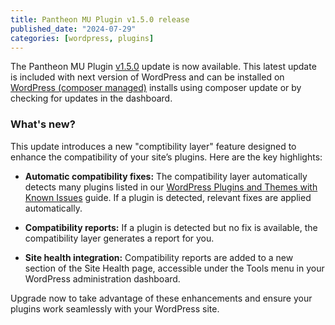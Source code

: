 ```yaml
---
title: Pantheon MU Plugin v1.5.0 release 
published_date: "2024-07-29"
categories: [wordpress, plugins]
---
```


The Pantheon MU Plugin [v1.5.0](https://github.com/pantheon-systems/pantheon-mu-plugin/releases) update is now available. This latest update is included with next version of WordPress and can be installed on [WordPress (composer managed)](https://docs.pantheon.io/guides/wordpress-composer) installs using composer update or by checking for updates in the dashboard.

### What's new?

This update introduces a new "comptibility layer" feature designed to enhance the compatibility of your site’s plugins. Here are the key highlights:

* **Automatic compatibility fixes:** The compatibility layer automatically detects many plugins listed in our [WordPress Plugins and Themes with Known Issues](https://docs.pantheon.io/plugins-known-issues) guide. If a plugin is detected, relevant fixes are applied automatically.

* **Compatibility reports:** If a plugin is detected but no fix is available, the compatibility layer generates a report for you.

* **Site health integration:** Compatibility reports are added to a new section of the Site Health page, accessible under the Tools menu in your WordPress administration dashboard.

Upgrade now to take advantage of these enhancements and ensure your plugins work seamlessly with your WordPress site.
